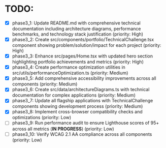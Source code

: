 # TODO:

- [x] phase3_1: Update README.md with comprehensive technical documentation including architecture diagrams, performance benchmarks, and technology stack justification (priority: High)
- [x] phase3_2: Create src/components/portfolio/TechnicalChallenge.tsx component showing problem/solution/impact for each project (priority: High)
- [x] phase3_3: Enhance src/pages/Home.tsx with updated hero section highlighting portfolio achievements and metrics (priority: High)
- [x] phase3_4: Create performance optimization utilities in src/utils/performanceOptimization.ts (priority: Medium)
- [x] phase3_5: Add comprehensive accessibility improvements across all components (priority: Medium)
- [x] phase3_6: Create src/data/architectureDiagrams.ts with technical documentation for complex applications (priority: Medium)
- [x] phase3_7: Update all flagship applications with TechnicalChallenge components showing development process (priority: Medium)
- [x] phase3_8: Implement cross-browser compatibility checks and optimizations (priority: Low)
- [ ] phase3_9: Run performance audit to ensure Lighthouse scores of 95+ across all metrics (**IN PROGRESS**) (priority: Low)
- [ ] phase3_10: Verify WCAG 2.1 AA compliance across all components (priority: Low)
